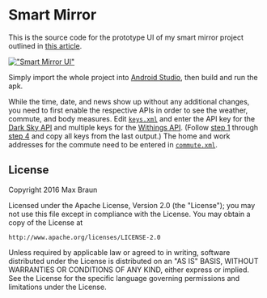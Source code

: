 # Smart Mirror

This is the source code for the prototype UI of my smart mirror project outlined in [this article](https://medium.com/@maxbraun/my-bathroom-mirror-is-smarter-than-yours-94b21c6671ba#.4exmyxt0w).

[!["Smart Mirror UI"](https://lh3.googleusercontent.com/LehdfgbhTCF7ni0TiaKeXz9xaIeDueIvGR0od-uOstaSduzvPHoC9ErtXCsqpBzsR4zO6C_jTFfSdO3tnh0USri_hV0wKs_JFEeeSNVxNFcS80vrizmM7-5nD1346c4zOl-9itPBZ0O4dO3TGO81RE-TQrUJO2uI-0bhUu5F18G4dgCEqPcb4_7cX5aFqzUuB0pdEvdrVvaaBObSVOk6XD5bme_uWh78yEz5Grd1KJWNkfI5q0UfDxr6m2-M8z6ak5qELuoqBTSU3FW-rrJT-gdDrMoea8ildlFf1AF5wMeuNGrZGIHMWuGqImwMFsnBebEg_wiAilAdPwTFYw_zh30e9YrdSgF-jAUzqGjAXQv-N0DHTA8RfMqkbs58z2xmol6-00suAgTJ6gIKZm8AQogtCpy80qLodimW2fvtrJ_5q1tSu2kJt3dcykAdLLPASzLE9ZNk0SPekjTgXaamKaXsXnfnN2ZBUmM3ZIarL-l-wk8WTYpO-Llwt571cMCUmyb_nb7cCqm8wDPVxYQzKrCLC2FuVePPoExcaYA_o9JH9IRMTabCvmKejLFxncaLYlJ5A5Xf3kaN3GOyaJ6A72_7oof43cSk=s700-no)](https://medium.com/@maxbraun/my-bathroom-mirror-is-smarter-than-yours-94b21c6671ba#.4exmyxt0w)

Simply import the whole project into [Android Studio](http://developer.android.com/tools/studio/index.html), then build and run the apk.

While the time, date, and news show up without any additional changes, you need to first enable the respective APIs in order to see the weather, commute, and body measures. Edit [`keys.xml`](app/src/main/res/values/keys.xml) and enter the API key for the [Dark Sky API](https://darksky.net/dev/) and multiple keys for the [Withings API](http://oauth.withings.com/api). (Follow [step 1](http://oauth.withings.com/api#step1) through [step 4](http://oauth.withings.com/api#step2) and copy all keys from the last output.) The home and work addresses for the commute need to be entered in [`commute.xml`](app/src/main/res/values/commute.xml).

## License

Copyright 2016 Max Braun

Licensed under the Apache License, Version 2.0 (the "License");
you may not use this file except in compliance with the License.
You may obtain a copy of the License at

    http://www.apache.org/licenses/LICENSE-2.0

Unless required by applicable law or agreed to in writing, software
distributed under the License is distributed on an "AS IS" BASIS,
WITHOUT WARRANTIES OR CONDITIONS OF ANY KIND, either express or implied.
See the License for the specific language governing permissions and
limitations under the License.
